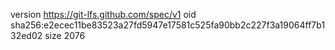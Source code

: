 version https://git-lfs.github.com/spec/v1
oid sha256:e2ecec11be83523a27fd5947e17581c525fa90bb2c227f3a19064ff7b132ed02
size 2076
